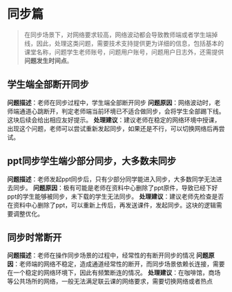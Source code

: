 # 同步篇
>在同步场景下，对网络要求较高，网络波动都会导致教师端或者学生端掉线，因此，处理这类问题，需要技术支持提供更为详细的信息，包括基本的课堂名称，问题学生老师账号，问题用户账号，问题用户日志外，还需提供**问题发生时间点**。

## 学生端全部断开同步
**问题描述**：老师在同步过程中，学生端全部断开同步
**问题原因**：网络波动时，老师端通道心跳断开，判定老师端当前环境已不适合做同步，会将学生全部踢下线。这块后续会给出相应友好提示。
**处理建议**：建议老师在稳定的网络环境中授课，出现这个问题，老师可以尝试重新发起同步，如果还是不行，可以切换网络后再尝试。

## ppt同步学生端少部分同步，大多数未同步
**问题描述**：老师发起ppt同步后，只有少部分同学能进入同步，大多数同学无法进去同步。
**问题原因**：极有可能是老师在资料中心删除了ppt原件，导致已经下好ppt的学生能够被同步，未下载的学生无法同步。
**处理建议**：建议老师先检查是否在资料中心删除了ppt，可以重新上传后，再发送课件，发起同步。这块的逻辑需要调整优化。

## 同步时常断开
**问题描述**：老师在操作同步场景的过程中，经常性的有断开同步的情况
**问题原因**：老师端的网络不稳定，造成通道经常性的断开，而同步场景依赖长连接，需要在一个稳定的网络环境下，因此有频繁断连的情况。
**处理建议**：在咖啡馆，商场等公共场所的网络，一般无法满足联云课的网络要求，需要切换网络或者热点
